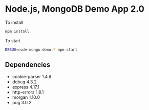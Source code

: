 # Node.js, MongoDB Demo App 2.0

To install
```sh
npm install
```

To start
```sh
DEBUG=node-mongo-demo:* npm start
```


## Dependencies

* cookie-parser 1.4.6  
* debug 4.3.2  
* express 4.17.1  
* http-errors 1.8.1  
* morgan 1.10.0  
* pug 3.0.2  
